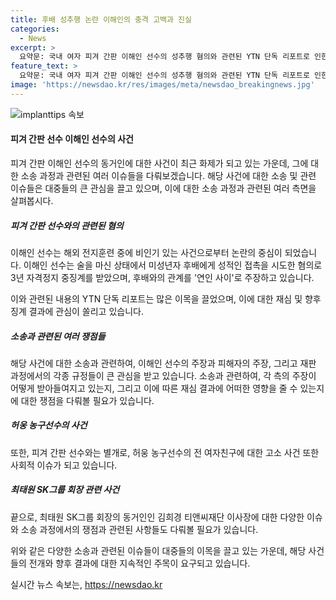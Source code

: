 ```yaml
---
title: 후배 성추행 논란 이해인의 충격 고백과 진실
categories:
  - News
excerpt: >
  요약문: 국내 여자 피겨 간판 이해인 선수의 성추행 혐의와 관련된 YTN 단독 리포트로 인한 특별 인터뷰 및 대한체육회 재심 상황을 다루고 있습니다. 이해인 선수는 성추행 부분을 부인하며 연인 사이였다고 주장했으며, 재심 결과에 따라 올림픽 출전 여부가 결정됩니다. 또한, 농구선수 허웅의 전 여자친구에 대한 협박 및 마약 관련 고소에 관한 심리적인 부담을 탐구합니다. 또한 이혼소송과 위자료 소송에 대한 대법원 판결 예상과 관련된 소송 내용과 상황을 다룹니다.
feature_text: >
  요약문: 국내 여자 피겨 간판 이해인 선수의 성추행 혐의와 관련된 YTN 단독 리포트로 인한 특별 인터뷰 및 대한체육회 재심 상황을 다루고 있습니다. 이해인 선수는 성추행 부분을 부인하며 연인 사이였다고 주장했으며, 재심 결과에 따라 올림픽 출전 여부가 결정됩니다. 또한, 농구선수 허웅의 전 여자친구에 대한 협박 및 마약 관련 고소에 관한 심리적인 부담을 탐구합니다. 또한 이혼소송과 위자료 소송에 대한 대법원 판결 예상과 관련된 소송 내용과 상황을 다룹니다.
image: 'https://newsdao.kr/res/images/meta/newsdao_breakingnews.jpg'
---
```


<p><img src="https://newsdao.kr/res/images/meta/newsdao_breakingnews.jpg" alt="implanttips 속보" /></p>

<h4>피겨 간판 선수 이해인 선수의 사건</h4>

<p>피겨 간판 이해인 선수의 동거인에 대한 사건이 최근 화제가 되고 있는 가운데, 그에 대한 소송 과정과 관련된 여러 이슈들을 다뤄보겠습니다. 해당 사건에 대한 소송 및 관련 이슈들은 대중들의 큰 관심을 끌고 있으며, 이에 대한 소송 과정과 관련된 여러 측면을 살펴봅시다.</p>

<h5>피겨 간판 선수와의 관련된 혐의</h5>

<p>이해인 선수는 해외 전지훈련 중에 비인기 있는 사건으로부터 논란의 중심이 되었습니다. 이해인 선수는 술을 마신 상태에서 미성년자 후배에게 성적인 접촉을 시도한 혐의로 3년 자격정지 중징계를 받았으며, 후배와의 관계를 '연인 사이'로 주장하고 있습니다. </p>

<p>이와 관련된 내용의 YTN 단독 리포트는 많은 이목을 끌었으며, 이에 대한 재심 및 향후 징계 결과에 관심이 쏠리고 있습니다.</p>

<h5>소송과 관련된 여러 쟁점들</h5>

<p>해당 사건에 대한 소송과 관련하여, 이해인 선수의 주장과 피해자의 주장, 그리고 재판 과정에서의 각종 규정들이 큰 관심을 받고 있습니다. 소송과 관련하여, 각 측의 주장이 어떻게 받아들여지고 있는지, 그리고 이에 따른 재심 결과에 어떠한 영향을 줄 수 있는지에 대한 쟁점을 다뤄볼 필요가 있습니다.</p>

<h5>허웅 농구선수의 사건</h5>

<p>또한, 피겨 간판 선수와는 별개로, 허웅 농구선수의 전 여자친구에 대한 고소 사건 또한 사회적 이슈가 되고 있습니다. </p>

<h5>최태원 SK그룹 회장 관련 사건</h5>

<p>끝으로, 최태원 SK그룹 회장의 동거인인 김희경 티앤씨재단 이사장에 대한 다양한 이슈와 소송 과정에서의 쟁점과 관련된 사항들도 다뤄볼 필요가 있습니다.</p>

<p>위와 같은 다양한 소송과 관련된 이슈들이 대중들의 이목을 끌고 있는 가운데, 해당 사건들의 전개와 향후 결과에 대한 지속적인 주목이 요구되고 있습니다.</p>
실시간 뉴스 속보는, <a href="https://newsdao.kr" rel="dofollow">https://newsdao.kr</a>


